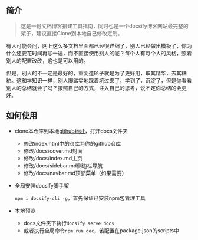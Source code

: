 ## 简介
> 这是一份文档博客搭建工具指南，同时也是一个docsify博客网站最完整的架子，建议直接Clone到本地自己修改定制。

​		有人可能会问，网上这么多文档里面都已经很详细了，别人已经做出模板了，你为什么还要花时间再写一遍，而不直接使用别人的呢？每个人有每个人的风格，照着别人的配置改改，这也是可以用的。

​		但是，别人的不一定是最好的，重复造轮子就是为了更好用，取其精华，去其糟粕。这和学知识一样，别人脚踏实地踩着坑过来了，学到了，沉淀了，但是你看看别人的总结就会了吗？按照自己的方式，注入自己的思考，说不定你总结的会更好。

## 如何使用

- clone本仓库到本地[github地址](https://github.com/pycrab/docsifyGuide)，打开docs文件夹
  - 修改index.html中的仓库为你的github仓库
  - 修改/docs/cover.md封面
  - 修改/docs/index.md主页
  - 修改/docs/sidebar.md侧边栏导航
  - 修改/docs/navbar.md顶部菜单（如果需要）
  
- 全局安装docsify脚手架

  `npm i docsify-cli -g`，首先保证已安装npm包管理工具

- 本地预览
  - docs文件夹下执行`docsify serve docs`
  - 或者执行全局命令`npm run doc`，该配置在package.json的scripts中

